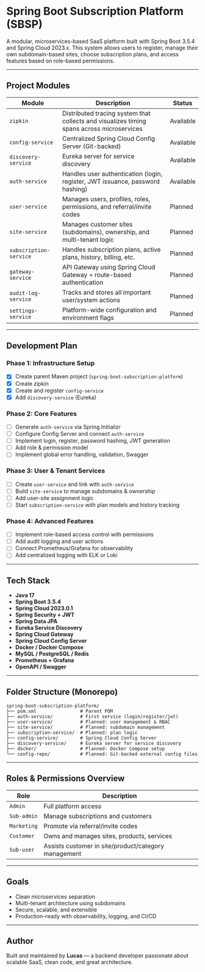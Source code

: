 # Spring Boot Subscription Platform (SBSP)

A modular, microservices-based SaaS platform built with Spring Boot 3.5.4 and Spring Cloud 2023.x. This system allows users to register, manage their own subdomain-based sites, choose subscription plans, and access features based on role-based permissions.

---

## Project Modules

| Module             | Description | Status |
|--------------------|-------------|--------|
| `zipkin`     | Distributed tracing system that collects and visualizes timing spans across microservices | Available |
| `config-service`   | Centralized Spring Cloud Config Server (Git-backed) | Available |
| `discovery-service`| Eureka server for service discovery | Available |
| `auth-service`     | Handles user authentication (login, register, JWT issuance, password hashing) | Available |
| `user-service`     | Manages users, profiles, roles, permissions, and referral/invite codes | Planned |
| `site-service`     | Manages customer sites (subdomains), ownership, and multi-tenant logic | Planned |
| `subscription-service` | Handles subscription plans, active plans, history, billing, etc. | Planned |
| `gateway-service`  | API Gateway using Spring Cloud Gateway + route-based authentication | Planned |
| `audit-log-service`| Tracks and stores all important user/system actions | Planned |
| `settings-service` | Platform-wide configuration and environment flags | Planned |

---

## Development Plan

### Phase 1: Infrastructure Setup
- [x] Create parent Maven project (`spring-boot-subscription-platform`)
- [x] Create zipkin
- [x] Create and register `config-service`
- [x] Add `discovery-service` (Eureka)

### Phase 2: Core Features
- [ ] Generate `auth-service` via Spring Initializr
- [ ] Configure Config Server and connect `auth-service`
- [ ] Implement login, register, password hashing, JWT generation
- [ ] Add role & permission model
- [ ] Implement global error handling, validation, Swagger

### Phase 3: User & Tenant Services
- [ ] Create `user-service` and link with `auth-service`
- [ ] Build `site-service` to manage subdomains & ownership
- [ ] Add user-site assignment logic
- [ ] Start `subscription-service` with plan models and history tracking

### Phase 4: Advanced Features
- [ ] Implement role-based access control with permissions
- [ ] Add audit logging and user actions
- [ ] Connect Prometheus/Grafana for observability
- [ ] Add centralized logging with ELK or Loki

---

## Tech Stack

- **Java 17**
- **Spring Boot 3.5.4**
- **Spring Cloud 2023.0.1**
- **Spring Security + JWT**
- **Spring Data JPA**
- **Eureka Service Discovery**
- **Spring Cloud Gateway**
- **Spring Cloud Config Server**
- **Docker / Docker Compose**
- **MySQL / PostgreSQL / Redis**
- **Prometheus + Grafana**
- **OpenAPI / Swagger**

---

## Folder Structure (Monorepo)

```azure
spring-boot-subscription-platform/
├── pom.xml                # Parent POM
├── auth-service/          # First service (login/register/jwt)
├── user-service/          # Planned: user management & RBAC
├── site-service/          # Planned: subdomain management
├── subscription-service/  # Planned: plan logic
├── config-service/        # Spring Cloud Config Server
├── discovery-service/     # Eureka server for service discovery
├── docker/                # Planned: Docker Compose setup
└── config-repo/           # Planned: Git-backed external config files
```


---

## Roles & Permissions Overview

| Role         | Description |
|--------------|-------------|
| `Admin`      | Full platform access |
| `Sub-admin`  | Manage subscriptions and customers |
| `Marketing`  | Promote via referral/invite codes |
| `Customer`   | Owns and manages sites, products, services |
| `Sub-user`   | Assists customer in site/product/category management |

---

## Goals

- Clean microservices separation
- Multi-tenant architecture using subdomains
- Secure, scalable, and extensible
- Production-ready with observability, logging, and CI/CD

---

## Author

Built and maintained by **Lucas** — a backend developer passionate about scalable SaaS, clean code, and great architecture.